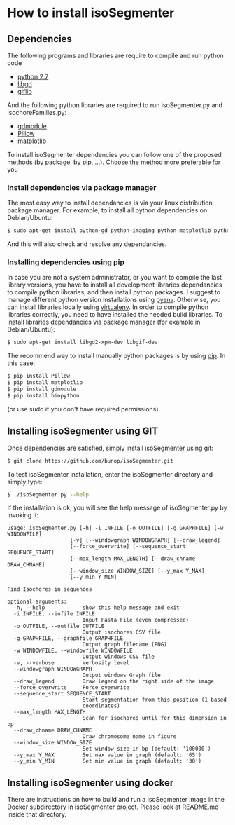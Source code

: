 
How to install isoSegmenter
=============================

## Dependencies

The following programs and libraries are require to compile and run python code

* [python 2.7](https://www.python.org/downloads/)
* [libgd](http://libgd.bitbucket.org/)
* [giflib](http://sourceforge.net/projects/giflib/)

And the following python libraries are required to run isoSegmenter.py and isochoreFamilies.py:

* [gdmodule](https://github.com/Solomoriah/gdmodule)
* [Pillow](http://python-pillow.github.io/)
* [matplotlib](http://matplotlib.org/)

To install isoSegmenter dependencies you can follow one of the proposed methods (by package, by pip, ...). Choose the method more preferable for you

### Install dependencies via package manager

The most easy way to install dependancies is via your linux distribution package manager. For example, to install all python dependencies on Debian/Ubuntu:

```bash
$ sudo apt-get install python-gd python-imaging python-matplotlib python-biopython
```

And this will also check and resolve any dependancies.

### Installing dependencies using pip

In case you are not a system administrator, or you want to compile the last library versions, you have to install all development libraries dependancies to compile python libraries, and then install python packages. I suggest to manage different python version installations using [pyenv](https://github.com/yyuu/pyenv). Otherwise, you can install libraries locally using [virtualenv](https://virtualenv.pypa.io/en/latest/). In order to compile python libraries correctly, you need to have installed the needed build libraries. To install libraries dependancies via package manager (for example in Debian/Ubuntu):

```bash
$ sudo apt-get install libgd2-xpm-dev libgif-dev
```

The recommend way to install manually python packages is by using [pip](http://dubroy.com/blog/so-you-want-to-install-a-python-package/). In this case:

```bash
$ pip install Pillow
$ pip install matplotlib
$ pip install gdmodule
$ pip install biopython
```

(or use sudo if you don't have required permissions)

## Installing isoSegmenter using GIT

Once dependencies are satisfied, simply install isoSegmenter using git:

```bash
$ git clone https://github.com/bunop/isoSegmenter.git
```

To test isoSegmenter installation, enter the isoSegmenter directory and simply type:

```bash
$ ./isoSegmenter.py --help
```

If the installation is ok, you will see the help message of isoSegmenter.py by invoking it:

```
usage: isoSegmenter.py [-h] -i INFILE [-o OUTFILE] [-g GRAPHFILE] [-w WINDOWFILE]
                    [-v] [--windowgraph WINDOWGRAPH] [--draw_legend]
                    [--force_overwrite] [--sequence_start SEQUENCE_START]
                    [--max_length MAX_LENGTH] [--draw_chname DRAW_CHNAME]
                    [--window_size WINDOW_SIZE] [--y_max Y_MAX]
                    [--y_min Y_MIN]

Find Isochores in sequences

optional arguments:
  -h, --help            show this help message and exit
  -i INFILE, --infile INFILE
                        Input Fasta File (even compressed)
  -o OUTFILE, --outfile OUTFILE
                        Output isochores CSV file
  -g GRAPHFILE, --graphfile GRAPHFILE
                        Output graph filename (PNG)
  -w WINDOWFILE, --windowfile WINDOWFILE
                        Output windows CSV file
  -v, --verbose         Verbosity level
  --windowgraph WINDOWGRAPH
                        Output windows Graph file
  --draw_legend         Draw legend on the right side of the image
  --force_overwrite     Force overwrite
  --sequence_start SEQUENCE_START
                        Start segmentation from this position (1-based
                        coordinates)
  --max_length MAX_LENGTH
                        Scan for isochores until for this dimension in bp
  --draw_chname DRAW_CHNAME
                        Draw chromosome name in figure
  --window_size WINDOW_SIZE
                        Set window size in bp (default: '100000')
  --y_max Y_MAX         Set max value in graph (default: '65')
  --y_min Y_MIN         Set min value in graph (default: '30')
```

## Installing isoSegmenter using docker

There are instructions on how to build and run a isoSegmenter image in the Docker subdirectory in isoSegmenter project. Please look at README.md inside that directory.
